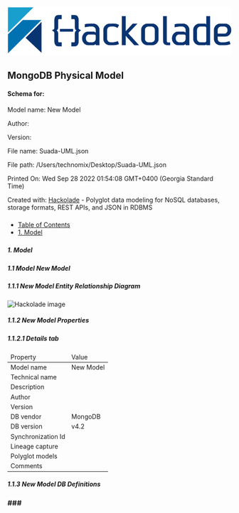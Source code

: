      

### <a id="documentation-body"></a>

![Hackolade image](/Suada/image1.png?raw=true)

MongoDB Physical Model
----------------------

#### Schema for:

Model name: New Model

Author:

Version:

File name: Suada-UML.json

File path: /Users/technomix/Desktop/Suada-UML.json

Printed On: Wed Sep 28 2022 01:54:08 GMT+0400 (Georgia Standard Time)

Created with: [Hackolade](https://hackolade.com/) - Polyglot data modeling for NoSQL databases, storage formats, REST APIs, and JSON in RDBMS

### <a id="contents"></a>

*   [Table of Contents](#contents)
*   [1\. Model](#model)

### <a id="model"></a>

##### 1\. Model

##### 1.1 Model **New Model**

##### 1.1.1 **New Model** Entity Relationship Diagram

![Hackolade image](/Suada/image2.png?raw=true)

##### 1.1.2 **New Model** Properties

##### 1.1.2.1 **Details** tab

<table><thead><tr><td>Property</td><td>Value</td></tr></thead><tbody><tr><td><span>Model name</span></td><td>New Model</td></tr><tr><td><span>Technical name</span></td><td></td></tr><tr><td><span>Description</span></td><td><div class="docs-markdown"></div></td></tr><tr><td><span>Author</span></td><td></td></tr><tr><td><span>Version</span></td><td></td></tr><tr><td><span>DB vendor</span></td><td>MongoDB</td></tr><tr><td><span>DB version</span></td><td>v4.2</td></tr><tr><td><span>Synchronization Id</span></td><td></td></tr><tr><td><span>Lineage capture</span></td><td></td></tr><tr><td><span>Polyglot models</span></td><td></td></tr><tr><td><span>Comments</span></td><td><div class="docs-markdown"></div></td></tr></tbody></table>

##### 1.1.3 **New Model** DB Definitions

### <a id="containers"></a>### <a id="edges"></a>
